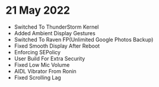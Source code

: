 # 21 May 2022 
- Switched To ThunderStorm Kernel
- Added Ambient Display Gestures
- Switched To Raven FP(Unlimited Google Photos Backup)
- Fixed Smooth Display After Reboot
- Enforcing SEPolicy
- User Build For Extra Security
- Fixed Low Mic Volume
- AIDL Vibrator From Ronin
- Fixed Scrolling Lag
